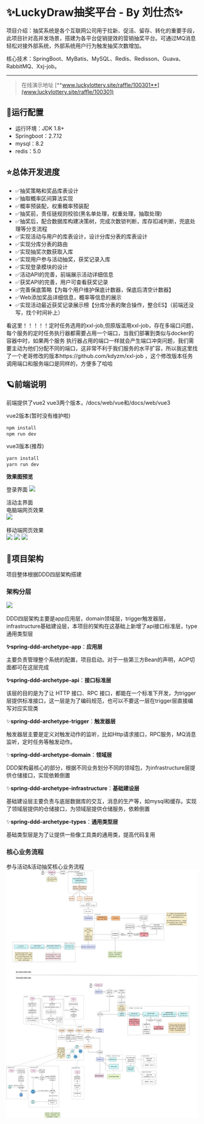 # ✨LuckyDraw抽奖平台 - By 刘仕杰✨

项目介绍：抽奖系统是各个互联网公司用于拉新、促活、留存、转化的重要手段，此项目针对高并发场景，搭建为各平台促销提效的营销抽奖平台。可通过MQ消息轻松对接外部系统，外部系统用户行为触发抽奖次数增加。

核心技术：SpringBoot、MyBatis、MySQL、Redis、Redisson、Guava、RabbitMQ、Xxj-job。

---

>在线演示地址 [**www.luckylottery.site/raffle/100301**](www.luckylottery.site/raffle/100301)


## 💫运行配置

- 运行环境：JDK 1.8+
- Springboot：2.7.12
- mysql：8.2
- redis：5.0

## ⭐总体开发进度

- ✅抽奖策略和奖品库表设计
- ✅抽取概率区间算法实现
- ✅概率预装配，权重概率预装配
- ✅抽奖前，责任链规则校验(黑名单处理，权重处理，抽取处理)
- ✅抽奖后，配合数据库构建决策树，完成次数锁判断，库存扣减判断，兜底处理等分支流程
- ✅实现活动与用户的库表设计，设计分库分表的库表设计
- ✅实现分库分表的路由
- ✅实现抽奖次数获取入库
- ✅实现用户参与活动抽奖，获奖记录入库
- ✅实现登录模块的设计
- ✅活动API的完善，前端展示活动详细信息
- ✅获奖API的完善，用户可查看获奖记录
- ✅完善保底策略【为每个用户维护保底计数器，保底后清空计数器】
- ✅Web添加奖品详细信息，概率等信息的展示
- ✅实现活动最近获奖记录展示榜【分库分表的聚合操作，整合ES】（前端还没写，找个时间补上）  

看这里！！！！！定时任务选用的xxl-job,但原版滥用xxl-job，存在多端口问题，每个服务的定时任务执行器都需要占用一个端口，当我们部署到类似与docker的容器中时，如果两个服务
执行器占用的端口一样就会产生端口冲突问题，我们需要主动为他们分配不同的端口，这非常不利于我们服务的水平扩容，所以我这里找了一个老哥修改的版本https://github.com/kdyzm/xxl-job
，这个修改版本任务调用端口和服务端口是同样的，方便多了哈哈  

## 🪐前端说明

前端提供了vue2 vue3两个版本，/docs/web/vue和/docs/web/vue3

vue2版本(暂时没有维护啦)

```
npm install
npm run dev
```

vue3版本(推荐)

```
yarn install
yarn run dev
```

**效果图预览**

登录界面
![](https://img-blog.csdnimg.cn/direct/7f313b52a7b043ccb0f87ac639aaee44.png)

活动主界面  
电脑端网页效果  
![](https://img-blog.csdnimg.cn/direct/7de9e313b6714ff295a3b84f5f587e09.png)

移动端网页效果  
![](https://img-blog.csdnimg.cn/direct/385be76b39504e6a8411452edbd96baf.png)
![](https://img-blog.csdnimg.cn/direct/4cff95ebde68493699ad38a0a8aedf96.png)
![](https://img-blog.csdnimg.cn/direct/f0ae21b949b348b789c4ce72013bb89c.png)


## 🫧项目架构

项目整体根据DDD四层架构搭建

### 架构分层

![](https://img-blog.csdnimg.cn/direct/e367e120dc7543d385f518fd5ff67267.png)

DDD四层架构主要是app应用层，domain领域层，trigger触发器层，infrastructure基础建设层，本项目的架构在这基础上新增了api接口标准层，type通用类型层

**✨spring-ddd-archetype-app**：**应用层**

主要负责管理整个系统的配置，项目启动。对于一些第三方Bean的声明，AOP切面都可在这层完成

**✨spring-ddd-archetype-api**：**接口标准层**

该层的目的是为了让 HTTP 接口、RPC 接口，都能在一个标准下开发，为trigger层提供标准接口，这一层是为了编码规范，也可以不要这一层在trigger层直接编写对应实现类

✨**spring-ddd-archetype-trigger**：**触发器层**

触发器层主要是定义对触发动作的监听，比如Http请求接口，RPC服务，MQ消息监听，定时任务等触发动作。

✨**spring-ddd-archetype-domain**：**领域层**

DDD架构最核心的部分，根据不同业务划分不同的领域包，为infrastructure层提供仓储接口，实现依赖倒置

✨**spring-ddd-archetype-infrastructure**：**基础建设层**

基础建设层主要负责与底层数据库的交互，消息的生产等，如mysql和缓存。实现了领域层提供的仓储接口，为领域层提供仓储服务，依赖倒置

✨**spring-ddd-archetype-types**：**通用类型层**

基础类型层是为了让提供一些像工具类的通用类，提高代码复用

### 核心业务流程
参与活动&活动抽奖核心业务流程  
![](https://github.com/1321928757/static-resources/blob/main/yuque_diagram%20(12).jpg?raw=true)
